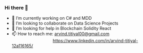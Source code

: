 ### Hi there 👋

- 🌱 I’m currently working on C# and MDD
- 👯 I’m looking to collaborate on Data Science Projects
- 🤔 I’m looking for help in Blockchain Solidity React
- 📫 How to reach me: arvind.titiyal00@gmail.com
<br>&nbsp;   &nbsp;   &nbsp;   &nbsp;  &nbsp;   &nbsp;   &nbsp;   &nbsp;  &nbsp;   &nbsp;   &nbsp;   &nbsp; &nbsp;   &nbsp;   &nbsp;   &nbsp;   &nbsp; https://www.linkedin.com/in/arvind-titiyal-12a116165/
